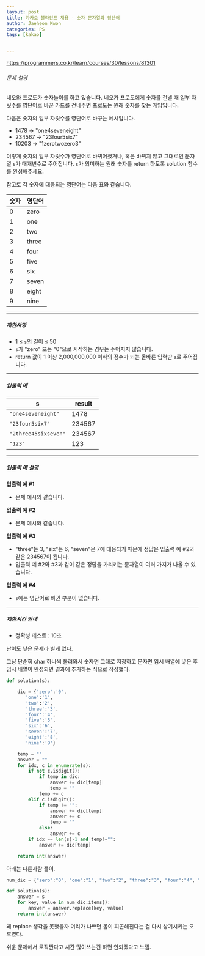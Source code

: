 ```yaml
---
layout: post
title: 카카오 블라인드 채용 - 숫자 문자열과 영단어
author: Jaeheon Kwon
categories: PS
tags: [kakao]


---
```


https://programmers.co.kr/learn/courses/30/lessons/81301

###### 문제 설명

네오와 프로도가 숫자놀이를 하고 있습니다. 네오가 프로도에게 숫자를 건넬 때 일부 자릿수를 영단어로 바꾼 카드를 건네주면 프로도는 원래 숫자를 찾는 게임입니다.

다음은 숫자의 일부 자릿수를 영단어로 바꾸는 예시입니다.

- 1478 → "one4seveneight"
- 234567 → "23four5six7"
- 10203 → "1zerotwozero3"

이렇게 숫자의 일부 자릿수가 영단어로 바뀌어졌거나, 혹은 바뀌지 않고 그대로인 문자열 `s`가 매개변수로 주어집니다. `s`가 의미하는 원래 숫자를 return 하도록 solution 함수를 완성해주세요.

참고로 각 숫자에 대응되는 영단어는 다음 표와 같습니다.

| 숫자 | 영단어 |
| ---- | ------ |
| 0    | zero   |
| 1    | one    |
| 2    | two    |
| 3    | three  |
| 4    | four   |
| 5    | five   |
| 6    | six    |
| 7    | seven  |
| 8    | eight  |
| 9    | nine   |

------

##### 제한사항

- 1 ≤ `s`의 길이 ≤ 50
- `s`가 "zero" 또는 "0"으로 시작하는 경우는 주어지지 않습니다.
- return 값이 1 이상 2,000,000,000 이하의 정수가 되는 올바른 입력만 `s`로 주어집니다.

------

##### 입출력 예

| s                    | result |
| -------------------- | ------ |
| `"one4seveneight"`   | 1478   |
| `"23four5six7"`      | 234567 |
| `"2three45sixseven"` | 234567 |
| `"123"`              | 123    |

------

##### 입출력 예 설명

**입출력 예 #1**

- 문제 예시와 같습니다.

**입출력 예 #2**

- 문제 예시와 같습니다.

**입출력 예 #3**

- "three"는 3, "six"는 6, "seven"은 7에 대응되기 때문에 정답은 입출력 예 #2와 같은 234567이 됩니다.
- 입출력 예 #2와 #3과 같이 같은 정답을 가리키는 문자열이 여러 가지가 나올 수 있습니다.

**입출력 예 #4**

- `s`에는 영단어로 바뀐 부분이 없습니다.

------

##### 제한시간 안내

- 정확성 테스트 : 10초

난이도 낮은 문제라 별게 없다.

그냥 단순히 char 하나씩 불러와서 숫자면 그대로 저장하고 문자면 임시 배열에 넣은 후 임시 배열이 완성되면 결과에 추가하는 식으로 작성했다.



```python
def solution(s):

    dic = {'zero':'0',
       'one':'1',
       'two':'2',
       'three':'3',
       'four':'4',
       'five':'5',
       'six':'6',
       'seven':'7',
       'eight':'8',
       'nine':'9'}

    temp = ""
    answer = ""
    for idx, c in enumerate(s):
        if not c.isdigit():
            if temp in dic:
                answer += dic[temp]
                temp = ""
            temp += c
        elif c.isdigit():
            if temp != "":
                answer += dic[temp]
                answer += c
                temp = ""
            else:
                answer += c
        if idx == len(s)-1 and temp!="":
            answer += dic[temp]

    return int(answer)
```



아래는 다른사람 풀이.



```python
num_dic = {"zero":"0", "one":"1", "two":"2", "three":"3", "four":"4", "five":"5", "six":"6", "seven":"7", "eight":"8", "nine":"9"}

def solution(s):
    answer = s
    for key, value in num_dic.items():
        answer = answer.replace(key, value)
    return int(answer)
```

왜 replace 생각을 못했을까 머리가 나쁘면 몸이 피곤해진다는 걸 다시 상기시키는 오후였다. 

쉬운 문제에서 로직짠다고 시간 많이쓰는건 하면 안되겠다고 느낌.
